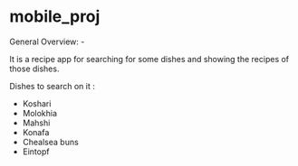 # mobile_proj



General Overview: -

It is a recipe app for searching for some dishes and showing the recipes of those dishes.

Dishes to search on it :

- Koshari
- Molokhia
- Mahshi
- Konafa
- Chealsea buns
- Eintopf
